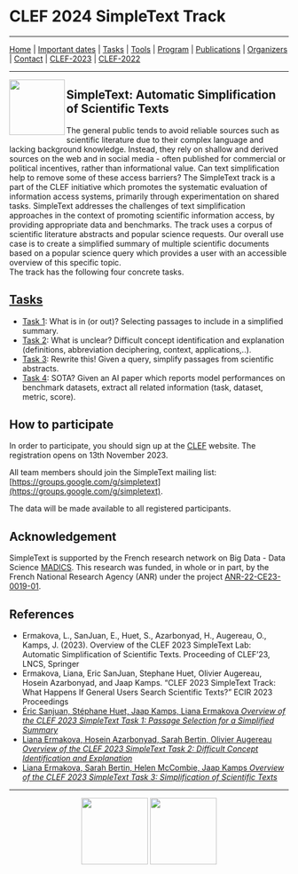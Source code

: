 # CLEF 2024 SimpleText Track

---

[Home](./) | [Important dates](./dates) | [Tasks](./tasks)  | [Tools](./tools) | 
[Program](./program) | [Publications](./publications) | [Organizers](./organizers) | [Contact](./contact) | [CLEF-2023](https://simpletext-project.com/2023/clef/) |
[CLEF-2022](https://simpletext-project.com/2022/clef/en/)

---

<img align="left" src="https://github.com/simpletext-madics/2021/blob/main/clef/simpletext-logo-blue.png?raw=true" width="100"/>  

## SimpleText: Automatic Simplification of Scientific Texts

The general public tends to avoid reliable sources such as scientific literature due to their complex language and lacking background knowledge. Instead, they rely on shallow and derived sources on the web and in social media - often published for commercial or political incentives, rather than informational value. Can text simplification help to remove some of these access barriers? The SimpleText track is a part of the CLEF initiative which promotes the systematic evaluation of information access systems, primarily through experimentation on shared tasks. SimpleText addresses the challenges of text simplification approaches in the context of promoting scientific information access, by providing appropriate data and benchmarks. The track uses a corpus of scientific literature abstracts and popular science requests. Our overall use case is to create a simplified summary of multiple scientific documents based on a popular science query which provides a user with an accessible overview of this specific topic.  
The track has the following four concrete tasks.
 
## [Tasks](./tasks)
- [Task 1](./tasks): What is in (or out)? Selecting passages to include in a simplified summary.
- [Task 2](./tasks): What is unclear? Difficult concept identification and explanation (definitions, abbreviation deciphering, context, applications,..).
- [Task 3](./tasks): Rewrite this! Given a query, simplify passages from scientific abstracts.
- [Task 4](./tasks): SOTA? Given an AI paper which reports model performances on benchmark datasets, extract all related information (task, dataset, metric, score).

## How to participate
In order to participate, you should sign up at the [CLEF](https://clef2024.clef-initiative.eu/index.php) website. The registration opens on 13th November 2023.

All team members should join the SimpleText mailing list:
[https://groups.google.com/g/simpletext](https://groups.google.com/g/simpletext). 

The data will be made available to all registered participants.

## Acknowledgement  

SimpleText is supported by the French research network on Big Data - Data Science [MADICS](https://www.madics.fr/). This research was funded, in whole or in part, by the French National Research Agency (ANR) under the project [ANR-22-CE23-0019-01](https://anr.fr/Project-ANR-22-CE23-0019).

## References  

- Ermakova, L., SanJuan, E., Huet, S., Azarbonyad, H., Augereau, O., Kamps, J. (2023). Overview of the CLEF 2023 SimpleText Lab: Automatic Simplification of Scientific Texts. Proceeding of CLEF’23, LNCS, Springer
- Ermakova, Liana, Eric SanJuan, Stephane Huet, Olivier Augereau, Hosein Azarbonyad, and Jaap Kamps. “CLEF 2023 SimpleText Track: What Happens If General Users Search Scientific Texts?” ECIR 2023 Proceedings
- [Éric Sanjuan, Stéphane Huet, Jaap Kamps, Liana Ermakova *Overview of the CLEF 2023 SimpleText Task 1: Passage Selection for a Simplified Summary*](https://www.dei.unipd.it/~faggioli/temp/CLEF2023-proceedings/paper-238.pdf)
- [Liana Ermakova, Hosein Azarbonyad, Sarah Bertin, Olivier Augereau *Overview of the CLEF 2023 SimpleText Task 2: Difficult Concept Identification and Explanation*](https://www.dei.unipd.it/~faggioli/temp/CLEF2023-proceedings/paper-239.pdf)
- [Liana Ermakova, Sarah Bertin, Helen McCombie, Jaap Kamps *Overview of the CLEF 2023 SimpleText Task 3: Simplification of Scientific Texts*](https://www.dei.unipd.it/~faggioli/temp/CLEF2023-proceedings/paper-240.pdf)

---


<div align="center">
 <a href="https://anr.fr/Projet-ANR-22-CE23-0019"><img src="../img/ANR-logo-2021-complet.jpg" height="120"></a>
 <a href="https://www.madics.fr/actions/simpletext/"><img src="../img/Logo-CNRS-MaDICS.jpg" height="120"></a>
</div>
